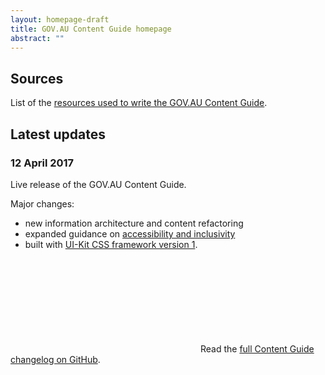 ```yaml
---
layout: homepage-draft
title: GOV.AU Content Guide homepage
abstract: ""
---
```


## Sources

List of the [resources used to write the GOV.AU Content Guide](/sources/).

## Latest updates

### 12 April 2017

Live release of the GOV.AU Content Guide.

Major changes:

- new information architecture and content refactoring
- expanded guidance on [accessibility and inclusivity](/accessibility-inclusivity)
- built with [UI-Kit CSS framework version 1](http://guides.service.gov.au/design-guide/).

<p>
<svg class="icon-inline fa-github" role="img" title="GitHub icon" aria-labelledby="fa-github-alt-source">
<title id="fa-github-alt-source" lang="en">GitHub icon</title>
<use xlink:href="/assets/spritesheet.svg#fa-github"/>
</svg> Read the <a href="https://github.com/govau/content-guide/blob/master/CHANGELOG.md" rel="external">full Content Guide changelog on GitHub</a>.
</p>
